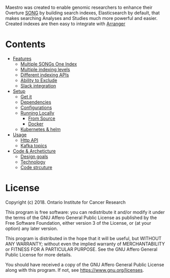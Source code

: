 
Maestro was created to enable genomic researchers to enhance their Overture [SONG](https://www.overture.bio/products/song)
by building search indexes, Elasticsearch by default, that makes searching Analyses and Studies much more powerful and easier.
Created indexes are then easy to integrate with [Arranger](https://www.overture.bio/products/arranger)

# Contents
- [Features](/features.md)
    - [Multiple SONGs One Index](/features.md#multiple-songs-one-index)
    - [Multiple indexing levels](/features.md#multiple-indexing-levels)
    - [Different indexing APIs](/features.md#different-indexing-apis)
    - [Ability to Exclude](/features.md#ability-to-exclude)
    - [Slack integration](/features.md#slack-integration)
- [Setup](/setup.md)
    - [Get it](/setup.md#get-it)
    - [Dependencies](/setup.md#dependencies)
    - [Configurations](/setup.md#configurations)
    - [Running Locally](/setup.md#running-locally)
        - [From Source](/setup.md#source-code-no-docker)
        - [Docker](/setup.md#docker-recommended-for-local-installations)
    - [Kubernetes & helm](/setup.md#kuberenets-helm)
- [Usage](/usage.md)
    - [Http API](/usage.md#http-api)
    - [Kafka topics](/usage.md#kafka-topics)
- [Code & Archeticture](/tech)
    - [Design goals](/tech.md#technical-design-goals)
    - [Technology](/tech.md#technologies-libraries)
    - [Code strcuture](/tech.md#code-structure)

# License

Copyright (c) 2018. Ontario Institute for Cancer Research

This program is free software: you can redistribute it and/or modify
it under the terms of the GNU Affero General Public License as
published by the Free Software Foundation, either version 3 of the
License, or (at your option) any later version.

This program is distributed in the hope that it will be useful,
but WITHOUT ANY WARRANTY; without even the implied warranty of
MERCHANTABILITY or FITNESS FOR A PARTICULAR PURPOSE.  See the
GNU Affero General Public License for more details.

You should have received a copy of the GNU Affero General Public License
along with this program.  If not, see https://www.gnu.org/licenses.
